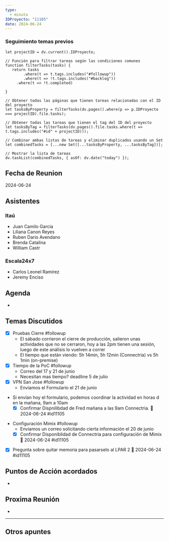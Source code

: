 ```yaml
---
type:
  - minuta
IDProyecto: "11105"
date: 2024-06-24
---
```

### Seguimiento temas previos
```dataviewjs
let projectID = dv.current().IDProyecto;

// Función para filtrar tareas según las condiciones comunes
function filterTasks(tasks) {
   return tasks
        .where(t => t.tags.includes("#followup"))
        .where(t => !t.tags.includes("#backlog"))
     .where(t => !t.completed)
        
}

// Obtener todas las páginas que tienen tareas relacionadas con el ID del proyecto
let tasksByProperty = filterTasks(dv.pages().where(p => p.IDProyecto === projectID).file.tasks);

// Obtener todas las tareas que tienen el tag del ID del proyecto
let tasksByTag = filterTasks(dv.pages().file.tasks.where(t => t.tags.includes("#id" + projectID)));

// Combinar ambas listas de tareas y eliminar duplicados usando un Set
let combinedTasks = [...new Set([...tasksByProperty, ...tasksByTag])];

// Mostrar la lista de tareas
dv.taskList(combinedTasks, { asOf: dv.date("today") });
 ```
## Fecha de Reunion
2024-06-24
## Asistentes

### Itaú
* Juan Camilo Garcia
* Liliana Canon Reyes
* Ruben Dario Avendano
* Brenda Catalina 
* William Castr
### Escala24x7
- Carlos Leonel Ramírez
- Jeremy Enciso
## Agenda
* 
## Temas Discutidos
* [x] Pruebas Cierre #followup
	* El sábado corrieron el cierre de producción, salieron unas actividades que no se cerraron, hoy a las 2pm tienen una sesión, luego de este análisis lo vuelven a correr
	* El tiempo que están viendo: 5h 14min, 5h 12min (Connectria) vs 5h 1min (on-premise)
* [x] Tiempo de la PoC #followup
	* Correo del 17 y 21 de junio 
	* Necesitan mas tiempo? deadline 5 de julio
* [x] VPN San Jose #followup
	* Enviamos el Formulario el 21 de junio
- Si envían hoy el formulario, podemos coordinar la actividad en horas d en la mañana, 9am a 10am
	- [x] Confirmar Dispnilibdad de Fred mañana a las 9am Connectria.   📅 2024-06-24 #id11105
*  Configuración Mimix #followup
	* Enviamos un correo solicitando cierta información el 20 de junio
	* [x] Confirmar Disponiblidad de Connectria para configuración de Mimix  📅 2024-06-24 #id11105
- [x] Pregunta sobre quitar memoria para pasarselo al LPAR 2  📅 2024-06-24 #id11105

## Puntos de Acción acordados
*  

## Proxima Reunión
*   


---
## Otros apuntes
